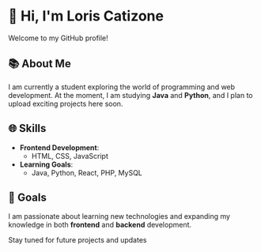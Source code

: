
# 👋 Hi, I'm Loris Catizone  

Welcome to my GitHub profile!  

## 📚 About Me  
I am currently a student exploring the world of programming and web development. At the moment, I am studying **Java** and **Python**, and I plan to upload exciting projects here soon.  

## 🌐 Skills  
- **Frontend Development**:  
  - HTML, CSS, JavaScript  
- **Learning Goals**:  
  - Java, Python, React, PHP, MySQL

## 🚀 Goals  
I am passionate about learning new technologies and expanding my knowledge in both **frontend** and **backend** development.  

Stay tuned for future projects and updates
